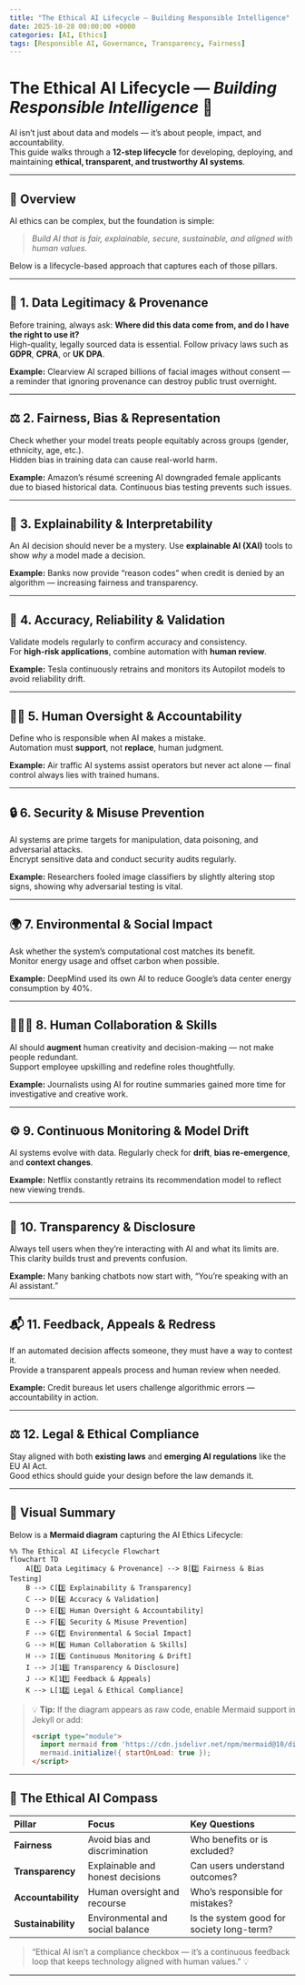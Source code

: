 ```yaml
---
title: "The Ethical AI Lifecycle — Building Responsible Intelligence"
date: 2025-10-28 00:00:00 +0000
categories: [AI, Ethics]
tags: [Responsible AI, Governance, Transparency, Fairness]
---
```


# The Ethical AI Lifecycle — *Building Responsible Intelligence* 🤖  

AI isn’t just about data and models — it’s about people, impact, and accountability.  
This guide walks through a **12-step lifecycle** for developing, deploying, and maintaining **ethical, transparent, and trustworthy AI systems**.  

---

## 🧭 Overview  

AI ethics can be complex, but the foundation is simple:  
> *Build AI that is fair, explainable, secure, sustainable, and aligned with human values.*

Below is a lifecycle-based approach that captures each of those pillars.

---

## 🌱 1. Data Legitimacy & Provenance  

Before training, always ask: **Where did this data come from, and do I have the right to use it?**  
High-quality, legally sourced data is essential. Follow privacy laws such as **GDPR**, **CPRA**, or **UK DPA**.  

**Example:** Clearview AI scraped billions of facial images without consent — a reminder that ignoring provenance can destroy public trust overnight.  

---

## ⚖️ 2. Fairness, Bias & Representation  

Check whether your model treats people equitably across groups (gender, ethnicity, age, etc.).  
Hidden bias in training data can cause real-world harm.  

**Example:** Amazon’s résumé screening AI downgraded female applicants due to biased historical data. Continuous bias testing prevents such issues.  

---

## 🧠 3. Explainability & Interpretability  

An AI decision should never be a mystery. Use **explainable AI (XAI)** tools to show *why* a model made a decision.  

**Example:** Banks now provide “reason codes” when credit is denied by an algorithm — increasing fairness and transparency.  

---

## 🧩 4. Accuracy, Reliability & Validation  

Validate models regularly to confirm accuracy and consistency.  
For **high-risk applications**, combine automation with **human review**.  

**Example:** Tesla continuously retrains and monitors its Autopilot models to avoid reliability drift.  

---

## 👩‍💻 5. Human Oversight & Accountability  

Define who is responsible when AI makes a mistake.  
Automation must **support**, not **replace**, human judgment.  

**Example:** Air traffic AI systems assist operators but never act alone — final control always lies with trained humans.  

---

## 🔒 6. Security & Misuse Prevention  

AI systems are prime targets for manipulation, data poisoning, and adversarial attacks.  
Encrypt sensitive data and conduct security audits regularly.  

**Example:** Researchers fooled image classifiers by slightly altering stop signs, showing why adversarial testing is vital.  

---

## 🌍 7. Environmental & Social Impact  

Ask whether the system’s computational cost matches its benefit.  
Monitor energy usage and offset carbon when possible.  

**Example:** DeepMind used its own AI to reduce Google’s data center energy consumption by 40%.  

---

## 🧑‍🤝‍🧑 8. Human Collaboration & Skills  

AI should **augment** human creativity and decision-making — not make people redundant.  
Support employee upskilling and redefine roles thoughtfully.  

**Example:** Journalists using AI for routine summaries gained more time for investigative and creative work.  

---

## ⚙️ 9. Continuous Monitoring & Model Drift  

AI systems evolve with data. Regularly check for **drift**, **bias re-emergence**, and **context changes**.  

**Example:** Netflix constantly retrains its recommendation model to reflect new viewing trends.  

---

## 📢 10. Transparency & Disclosure  

Always tell users when they’re interacting with AI and what its limits are.  
This clarity builds trust and prevents confusion.  

**Example:** Many banking chatbots now start with, “You’re speaking with an AI assistant.”  

---

## 📬 11. Feedback, Appeals & Redress  

If an automated decision affects someone, they must have a way to contest it.  
Provide a transparent appeals process and human review when needed.  

**Example:** Credit bureaus let users challenge algorithmic errors — accountability in action.  

---

## ⚖️ 12. Legal & Ethical Compliance  

Stay aligned with both **existing laws** and **emerging AI regulations** like the EU AI Act.  
Good ethics should guide your design before the law demands it.  

---

## 🧩 Visual Summary  

Below is a **Mermaid diagram** capturing the AI Ethics Lifecycle:  

```mermaid
%% The Ethical AI Lifecycle Flowchart
flowchart TD
    A[1️⃣ Data Legitimacy & Provenance] --> B[2️⃣ Fairness & Bias Testing]
    B --> C[3️⃣ Explainability & Transparency]
    C --> D[4️⃣ Accuracy & Validation]
    D --> E[5️⃣ Human Oversight & Accountability]
    E --> F[6️⃣ Security & Misuse Prevention]
    F --> G[7️⃣ Environmental & Social Impact]
    G --> H[8️⃣ Human Collaboration & Skills]
    H --> I[9️⃣ Continuous Monitoring & Drift]
    I --> J[10️⃣ Transparency & Disclosure]
    J --> K[11️⃣ Feedback & Appeals]
    K --> L[12️⃣ Legal & Ethical Compliance]
```

> 💡 **Tip:** If the diagram appears as raw code, enable Mermaid support in Jekyll or add:
> ```html
> <script type="module">
>   import mermaid from 'https://cdn.jsdelivr.net/npm/mermaid@10/dist/mermaid.esm.min.mjs';
>   mermaid.initialize({ startOnLoad: true });
> </script>
> ```

---

## 🧭 The Ethical AI Compass  

| Pillar | Focus | Key Questions |
|:--|:--|:--|
| **Fairness** | Avoid bias and discrimination | Who benefits or is excluded? |
| **Transparency** | Explainable and honest decisions | Can users understand outcomes? |
| **Accountability** | Human oversight and recourse | Who’s responsible for mistakes? |
| **Sustainability** | Environmental and social balance | Is the system good for society long-term? |

> “Ethical AI isn’t a compliance checkbox — it’s a continuous feedback loop that keeps technology aligned with human values.” 💡

---

<div id="giscus"></div>
<script src="https://giscus.app/client.js"
        data-repo="sto0ka/blog"
        data-repo-id="R_kgDONPl-yA"
        data-category="General"
        data-category-id="DIC_kwDONPl-yM4Cksi6"
        data-mapping="pathname"
        data-strict="1"
        data-reactions-enabled="1"
        data-emit-metadata="0"
        data-input-position="top"
        data-theme="noborder_gray"
        data-lang="en"
        crossorigin="anonymous"
        async>
</script>

<!-- Mermaid.js Loader (only for this post) -->
<script type="module">
  import mermaid from 'https://cdn.jsdelivr.net/npm/mermaid@10/dist/mermaid.esm.min.mjs';
  mermaid.initialize({ startOnLoad: true });
</script>

